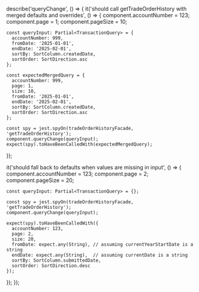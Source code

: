 describe('queryChange', () => {
  it('should call getTradeOrderHistory with merged defaults and overrides', () => {
    component.accountNumber = 123;
    component.page = 1;
    component.pageSize = 10;

    const queryInput: Partial<TransactionQuery> = {
      accountNumber: 999,
      fromDate: '2025-01-01',
      endDate: '2025-02-01',
      sortBy: SortColumn.createdDate,
      sortOrder: SortDirection.asc
    };

    const expectedMergedQuery = {
      accountNumber: 999,
      page: 1,
      size: 10,
      fromDate: '2025-01-01',
      endDate: '2025-02-01',
      sortBy: SortColumn.createdDate,
      sortOrder: SortDirection.asc
    };

    const spy = jest.spyOn(tradeOrderHistoryFacade, 'getTradeOrderHistory');
    component.queryChange(queryInput);
    expect(spy).toHaveBeenCalledWith(expectedMergedQuery);
  });

  it('should fall back to defaults when values are missing in input', () => {
    component.accountNumber = 123;
    component.page = 2;
    component.pageSize = 20;

    const queryInput: Partial<TransactionQuery> = {};

    const spy = jest.spyOn(tradeOrderHistoryFacade, 'getTradeOrderHistory');
    component.queryChange(queryInput);

    expect(spy).toHaveBeenCalledWith({
      accountNumber: 123,
      page: 2,
      size: 20,
      fromDate: expect.any(String), // assuming currentYearStartDate is a string
      endDate: expect.any(String),  // assuming currentDate is a string
      sortBy: SortColumn.submittedDate,
      sortOrder: SortDirection.desc
    });
  });
});
